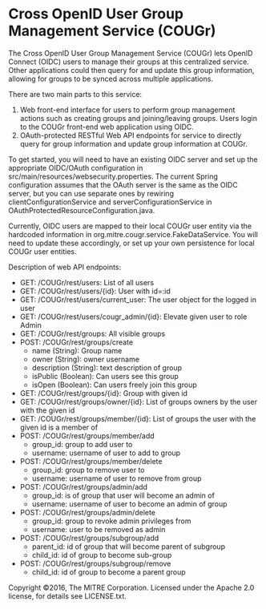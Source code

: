 Cross OpenID User Group Management Service (COUGr)
==================================================

The Cross OpenID User Group Management Service (COUGr) lets OpenID Connect (OIDC) users to manage their groups at this centralized service. Other applications could then query for and update this group information, allowing for groups to be synced across multiple applications.

There are two main parts to this service:

1. Web front-end interface for users to perform group management actions such as creating groups and joining/leaving groups. Users login to the COUGr front-end web application using OIDC.
2. OAuth-protected RESTful Web API endpoints for service to directly query for group information and update group information at COUGr.

To get started, you will need to have an existing OIDC server and set up the appropriate OIDC/OAuth configuration in src/main/resources/websecurity.properties. The current Spring configuration assumes that the OAuth server is the same as the OIDC server, but you can use separate ones by rewiring clientConfigurationService and serverConfigurationService in OAuthProtectedResourceConfiguration.java.

Currently, OIDC users are mapped to their local COUGr user entity via the hardcoded information in org.mitre.cougr.service.FakeDataService. You will need to update these accordingly, or set up your own persistence for local COUGr user entities.

Description of web API endpoints:

- GET: /COUGr/rest/users: List of all users
- GET: /COUGr/rest/users/{id}: User with id=:id
- GET: /COUGr/rest/users/current_user: The user object for the logged in user
- GET: /COUGr/rest/users/cougr_admin/{id}: Elevate given user to role Admin
- GET: /COUGr/rest/groups: All visible groups
- POST: /COUGr/rest/groups/create
	- name (String): Group name
	- owner (String): owner username
	- description (String): text description of group
	- isPublic (Boolean): Can users see this group
	- isOpen (Boolean): Can users freely join this group
- GET: /COUGr/rest/groups/{id}: Group with given id
- GET: /COUGr/rest/groups/owner/{id}: List of groups owners by the user with the given id
- GET: /COUGr/rest/groups/member/{id}: List of groups the user with the given id is a member of
- POST: /COUGr/rest/groups/member/add
	- group_id: group to add user to
	- username: username of user to add to group
- POST: /COUGr/rest/groups/member/delete
	- group_id: group to remove user to
	- username: username of user to remove from group
- POST: /COUGr/rest/groups/admin/add
	- group_id: is of group that user will become an admin of
	- username: username of user to become an admin of group
- POST: /COUGr/rest/groups/admin/delete
	- group_id: group to revoke admin privileges from
	- username: user to be removed as admin
- POST: /COUGr/rest/groups/subgroup/add
	- parent_id: id of group that will become parent of subgroup
	- child_id: id of group to become sub-group
- POST: /COUGr/rest/groups/subgroup/remove
	- child_id: id of group to become a parent group
	
	
Copyright ©2016, The MITRE Corporation. Licensed under the Apache 2.0 license, for details see LICENSE.txt. 
